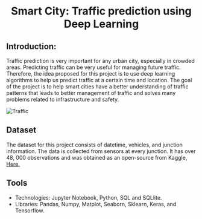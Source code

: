 # <p align="center"> Smart City: Traffic prediction using Deep Learning </p>


## Introduction:

Traffic prediction is very important for any urban city, especially in crowded areas. Predicting traffic can be very useful for managing future traffic. Therefore, the idea proposed for this project is to use deep learning algorithms to help us predict traffic at a certain time and location. The goal of the project is to help smart cities have a better understanding of traffic patterns that leads to better management of traffic and solves many problems related to infrastructure and safety.

![Traffic](https://imagevars-gulfnews-com.cdn.ampproject.org/ii/w820/s/imagevars.gulfnews.com/2021/02/22/Blocking-the-yellow-junction-at-traffic-signal_177c8dfc310_medium.jpg)


## Dataset

The dataset for this project consists of datetime, vehicles, and junction information. The data is collected from sensors at every junction. It has over 48, 000 observations and was obtained as an open-source from Kaggle, [Here.](https://www.kaggle.com/fedesoriano/traffic-prediction-dataset)

## Tools

- Technologies: Jupyter Notebook, Python, SQL and SQLlite.
- Libraries: Pandas, Numpy, Matplot, Seaborn, Sklearn, Keras, and Tensorflow.

